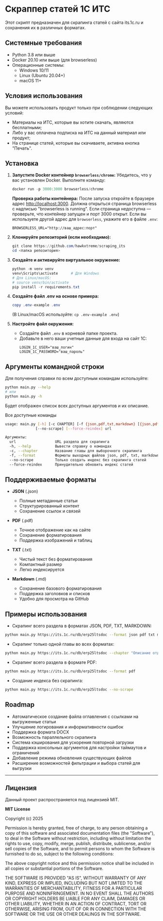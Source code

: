 # Скраппер статей 1С ИТС

Этот скрипт предназначен для скрапинга статей с сайта its.1c.ru и сохранения их в различных форматах.

## Системные требования

* Python 3.8 или выше
* Docker 20.10 или выше (для browserless)
* Операционные системы:
  * Windows 10/11
  * Linux (Ubuntu 20.04+)
  * macOS 11+

## Условия использования

Вы можете использовать продукт только при соблюдении следующих условий:

* Материалы на ИТС, которые вы хотите скачать, являются бесплатными;
* Либо у вас оплачена подписка на ИТС на данный материал или продукт;
* На странице статей, которые вы скачиваете, активна кнопка "Печать".

## Установка

1. **Запустите Docker контейнер `browserless/chrome`:**
   Убедитесь, что у вас установлен Docker. Выполните команду:
   ```powershell
   docker run -p 3000:3000 browserless/chrome
   ```
   **Проверка работы контейнера:**
   После запуска откройте в браузере адрес [http://localhost:3000](http://localhost:3000). Должна открыться страница browserless с надписью "browserless is running". Если страница недоступна — проверьте, что контейнер запущен и порт 3000 открыт.
   Если вы используете другой адрес для `browserless`, укажите его в файле `.env`:
   ```
   BROWSERLESS_URL="http://ваш_адрес:порт"
   ```

2. **Клонируйте репозиторий (если необходимо):**
   ```powershell
   git clone https://github.com/hawkxtreme/scraping_its
   cd <папка репозитория>
   ```

3. **Создайте и активируйте виртуальное окружение:**
   ```powershell
   python -m venv venv
   venv\Scripts\activate      # Для Windows
   # Для Linux/macOS:
   # source venv/bin/activate
   pip install -r requirements.txt
   ```

6. **Создайте файл .env на основе примера:**
   ```powershell
   copy .env-example .env
   ```
   (В Linux/macOS используйте: `cp .env-example .env`)

5. **Настройте файл окружения:**
   *   Создайте файл `.env` в корневой папке проекта.
   *   Добавьте в него ваши учетные данные для входа на сайт 1С:
       ```
       LOGIN_1C_USER="ваш_логин"
       LOGIN_1C_PASSWORD="ваш_пароль"
       ```


## Аргументы командной строки

Для получения справки по всем доступным командам используйте:

```bash
python main.py --help
# или
python main.py -h
```

Будет отображен список всех доступных аргументов и их описание.

Все доступные команды

```bash
usage: main.py [-h] [-c CHAPTER] [-f {json,pdf,txt,markdown} [{json,pdf,txt,markdown} ...]] 
              [--no-scrape] [--force-reindex] url

Аргументы:
  url                  URL раздела для скрапинга
  -h, --help           Вывести справку о командах
  -c, --chapter        Название главы для выборочного скрапинга
  -f, --format         Форматы выходных файлов json, pdf, txt, markdown (можно указать несколько)
  --no-scrape          Только создать индекс без скрапинга статей
  --force-reindex      Принудительно обновить индекс статей
```

## Поддерживаемые форматы

* **JSON** (.json)
  * Полные метаданные статьи
  * Структурированный контент
  * Сохранение ссылок и связей

* **PDF** (.pdf)
  * Точное отображение как на сайте
  * Сохранение форматирования
  * Поддержка изображений и таблиц

* **TXT** (.txt)
  * Чистый текст без форматирования
  * Компактный размер
  * Легко индексируется

* **Markdown** (.md)
  * Сохранение базового форматирования
  * Поддержка заголовков и списков
  * Удобно для просмотра на GitHub

## Примеры использования

* Скрапинг всего раздела в форматах JSON, PDF, TXT, MARKDOWN:
```bash
python main.py https://its.1c.ru/db/erp25ltsdoc --format json pdf txt markdown
```

* Скрапинг только одной главы во всех форматах:
```bash
python main.py https://its.1c.ru/db/erp25ltsdoc --chapter "Описание отдельных учетных задач"
```

* Скрапинг всего раздела в формате PDF:
```bash
python main.py https://its.1c.ru/db/erp25ltsdoc --format pdf
```

* Создание индекса без скрапинга:
```bash
python main.py https://its.1c.ru/db/erp25ltsdoc --no-scrape
```

## Roadmap

* Автоматическое создание файла оглавления с ссылками на выгруженные статьи
* Улучшение логирования и информативности ошибок
* Поддержка формата DOCX
* Возможность параллельного скрапинга
* Система кэширования для ускорения повторной загрузки
* Поддержка консольных аргументов для настройки таймаутов и ограничений
* Добавление режима обновления существующих файлов
* Расширение возможностей фильтрации и выбора статей для выгрузки
---

## Лицензия

Данный проект распространяется под лицензией MIT.

**MIT License**

Copyright (c) 2025

Permission is hereby granted, free of charge, to any person obtaining a copy
of this software and associated documentation files (the "Software"), to deal
in the Software without restriction, including without limitation the rights
to use, copy, modify, merge, publish, distribute, sublicense, and/or sell
copies of the Software, and to permit persons to whom the Software is
furnished to do so, subject to the following conditions:

The above copyright notice and this permission notice shall be included in all
copies or substantial portions of the Software.

THE SOFTWARE IS PROVIDED "AS IS", WITHOUT WARRANTY OF ANY KIND, EXPRESS OR
IMPLIED, INCLUDING BUT NOT LIMITED TO THE WARRANTIES OF MERCHANTABILITY,
FITNESS FOR A PARTICULAR PURPOSE AND NONINFRINGEMENT. IN NO EVENT SHALL THE
AUTHORS OR COPYRIGHT HOLDERS BE LIABLE FOR ANY CLAIM, DAMAGES OR OTHER
LIABILITY, WHETHER IN AN ACTION OF CONTRACT, TORT OR OTHERWISE, ARISING FROM,
OUT OF OR IN CONNECTION WITH THE SOFTWARE OR THE USE OR OTHER DEALINGS IN THE
SOFTWARE.
